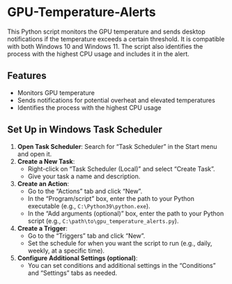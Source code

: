 # GPU-Temperature-Alerts
This Python script monitors the GPU temperature and sends desktop notifications if the temperature exceeds a certain threshold. It is compatible with both Windows 10 and Windows 11. The script also identifies the process with the highest CPU usage and includes it in the alert.

## Features
- Monitors GPU temperature
- Sends notifications for potential overheat and elevated temperatures
- Identifies the process with the highest CPU usage


## Set Up in Windows Task Scheduler
1. **Open Task Scheduler**: Search for “Task Scheduler” in the Start menu and open it.
2. **Create a New Task**:
   - Right-click on “Task Scheduler (Local)” and select “Create Task”.
   - Give your task a name and description.
3. **Create an Action**:
   - Go to the “Actions” tab and click “New”.
   - In the “Program/script” box, enter the path to your Python executable (e.g., `C:\Python39\python.exe`).
   - In the “Add arguments (optional)” box, enter the path to your Python script (e.g., `C:\path\to\gpu_temperature_alerts.py`).
4. **Create a Trigger**:
   - Go to the “Triggers” tab and click “New”.
   - Set the schedule for when you want the script to run (e.g., daily, weekly, at a specific time).
5. **Configure Additional Settings (optional)**:
   - You can set conditions and additional settings in the “Conditions” and “Settings” tabs as needed.

